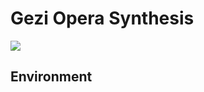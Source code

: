 # Gezi Opera Synthesis
![](https://github.com/double-blind-pseudo-user/Gezi_opera_synthesis/tree/master/assets/model.png)
## Environment
